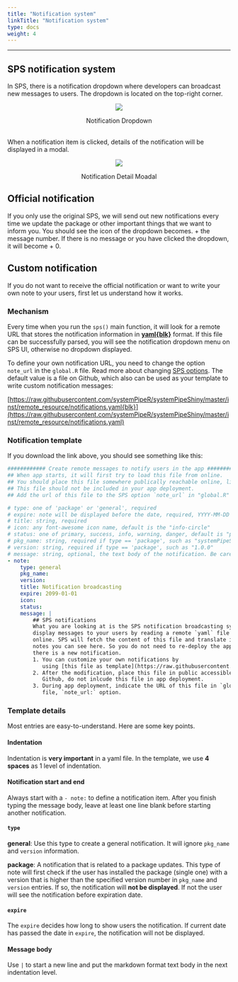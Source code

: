 ```yaml
---
title: "Notification system"
linkTitle: "Notification system"
type: docs
weight: 4
---
```

*****

## SPS notification system

In SPS, there is a notification dropdown where developers can broadcast new messages 
to users. The dropdown is located on the top-right corner.

<center>

![](../note_main.png)

<caption>Notification Dropdown</caption>

</center>

<br>When a notification item is clicked, details of the notification will be displayed 
in a modal.

<center>

![](../note_view.png)

<caption>Notification Detail Moadal</caption>

</center>

## Official notification
If you only use the original SPS, we will send out new notifications every time 
we update the package or other important things that we want to inform you. 
You should see the icon of the dropdown becomes.
<i class="fa fa-exclamation-triangle"></i> + the message number. If there is no 
message or you have clicked the dropdown, it will become <i class="fa fa-check"></i> + 0.


## Custom notification
If you do not want to receive the official notification or want to write your 
own note to your users, first let us understand how it works.

### Mechanism
Every time when you run the `sps()` main function, it will look for a remote URL
that stores the notification information in **[yaml{blk}](https://yaml.org/)** format.
If this file can be successfully parsed, you will see the notification dropdown menu 
on SPS UI, otherwise no dropdown displayed. 

To define your own notification URL, you need to change the option `note_url` in 
the `global.R` file. Read more about changing [SPS options](../config#app-options).
The default value is a file on Github, which also can be used as your template to write custom 
notification messages:

[https://raw.githubusercontent.com/systemPipeR/systemPipeShiny/master/inst/remote_resource/notifications.yaml{blk}](https://raw.githubusercontent.com/systemPipeR/systemPipeShiny/master/inst/remote_resource/notifications.yaml)

### Notification template
If you download the link above, you should see something like this:

```yaml
############ Create remote messages to notify users in the app #################
## When app starts, it will first try to load this file from online.
## You should place this file somewhere publically reachable online, like Github.
## This file should not be included in your app deployment.
## Add the url of this file to the SPS option `note_url` in "global.R" file

# type: one of 'package' or 'general', required
# expire: note will be displayed before the date, required, YYYY-MM-DD format
# title: string, required
# icon: any font-awesome icon name, default is the "info-circle"
# status: one of primary, success, info, warning, danger, default is "primary"
# pkg_name: string, required if type == 'package', such as "systemPipeShiny"
# version: string, required if type == 'package', such as "1.0.0"
# message: string, optional, the text body of the notification. Be careful with indentations.
- note:
    type: general
    pkg_name:
    version:
    title: Notification broadcasting
    expire: 2099-01-01
    icon:
    status:
    message: |
        ## SPS notifications
        What you are looking at is the SPS notification broadcasting system. It
        display messages to your users by reading a remote `yaml` file stored
        online. SPS will fetch the content of this file and translate it to different
        notes you can see here. So you do not need to re-deploy the app every time
        there is a new notification.
        1. You can customize your own notifications by
           using [this file as template](https://raw.githubusercontent.com/systemPipeR/systemPipeShiny/master/inst/remote_resource/notifications.yaml).
        2. After the modification, place this file in public accessible location, like
           Github, do not inlcude this file in app deployment.
        3. During app deployment, indicate the URL of this file in `global.R`
           file, `note_url:` option.
```

### Template details
Most entries are easy-to-understand. Here are some key points.

#### Indentation
Indentation is **very important** in a yaml file. In the template, we use **4 spaces**
as 1 level of indentation. 

#### Notification start and end
Always start with a `- note:` to define a notification item. After you finish typing 
the message body, leave at least one line blank before starting another notification.


#### `type`
**general**: Use this type to create a general notification. It will ignore `pkg_name` 
and `version` information. 

**package**: A notification that is related to a package updates. This type of note will first 
check if the user has installed the package (single one) with  a version that is 
higher than the specified version number in 
`pkg_name` and `version` entries. If so, the notification will **not be displayed**. 
If not the user will see the notification before expiration date.

#### `expire`
The `expire` decides how long to show users the notification. If current date has 
passed the date in `expire`, the notification will not be displayed. 


#### Message body
Use `|` to start a new line and put the markdown format text body 
in the next indentation level.



















